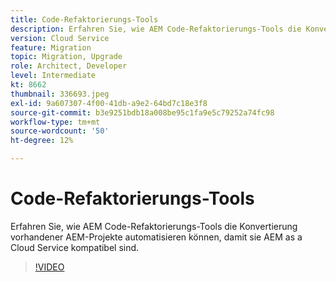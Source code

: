 ```yaml
---
title: Code-Refaktorierungs-Tools
description: Erfahren Sie, wie AEM Code-Refaktorierungs-Tools die Konvertierung vorhandener AEM-Projekte automatisieren können, damit sie AEM as a Cloud Service kompatibel sind.
version: Cloud Service
feature: Migration
topic: Migration, Upgrade
role: Architect, Developer
level: Intermediate
kt: 8662
thumbnail: 336693.jpeg
exl-id: 9a607307-4f00-41db-a9e2-64bd7c18e3f8
source-git-commit: b3e9251bdb18a008be95c1fa9e5c79252a74fc98
workflow-type: tm+mt
source-wordcount: '50'
ht-degree: 12%

---
```


# Code-Refaktorierungs-Tools

Erfahren Sie, wie AEM Code-Refaktorierungs-Tools die Konvertierung vorhandener AEM-Projekte automatisieren können, damit sie AEM as a Cloud Service kompatibel sind.

>[!VIDEO](https://video.tv.adobe.com/v/336693?quality=12&learn=on)
